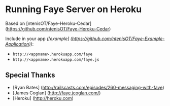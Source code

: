 # Running Faye Server on Heroku

Based on [ntenisOT/Faye-Heroku-Cedar] (https://github.com/ntenisOT/Faye-Heroku-Cedar)

Include in your app _([example] (https://github.com/ntenisOT/Faye-Example-Application))_:

* `http://<appname>.herokuapp.com/faye`
* `http://<appname>.herokuapp.com/faye.js`


## Special Thanks

* [Ryan Bates] (http://railscasts.com/episodes/260-messaging-with-faye)
* [James Coglan] (http://faye.jcoglan.com/)
* [Heroku] (http://heroku.com)
